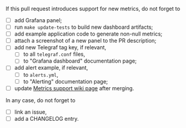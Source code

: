 If this pull request introduces support for new metrics, do not forget to
- [ ] add Grafana panel;
- [ ] run `make update-tests` to build new dashboard artifacts;
- [ ] add example application code to generate non-null metrics;
- [ ] attach a screenshot of a new panel to the PR description;
- [ ] add new Telegraf tag key, if relevant,
  - [ ] to all `telegraf.conf` files,
  - [ ] to "Grafana dashboard" documentation page;
- [ ] add alert example, if relevant,
  - [ ] to `alerts.yml`,
  - [ ] to "Alerting" documentation page;
- [ ] update [Metrics support wiki page](https://github.com/tarantool/grafana-dashboard/wiki/Metrics-support) after merging.

In any case, do not forget to
- [ ] link an issue,
- [ ] add a CHANGELOG entry.
